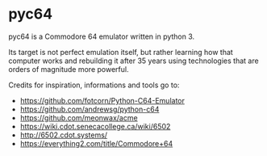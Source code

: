 # pyc64
pyc64 is a Commodore 64 emulator written in python 3.

Its target is not perfect emulation itself, but rather learning how that computer works and rebuilding it after 35 years using technologies that are orders of magnitude more powerful.

Credits for inspiration, informations and tools go to:
- https://github.com/fotcorn/Python-C64-Emulator
- https://github.com/andrewsg/python-c64
- https://github.com/meonwax/acme
- https://wiki.cdot.senecacollege.ca/wiki/6502
- http://6502.cdot.systems/
- https://everything2.com/title/Commodore+64

